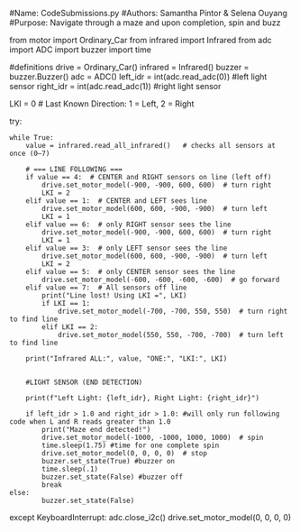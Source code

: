 #Name: CodeSubmissions.py
#Authors: Samantha Pintor & Selena Ouyang
#Purpose: Navigate through a maze and upon completion, spin and buzz 


from motor import Ordinary_Car
from infrared import Infrared
from adc import ADC
import buzzer
import time

#definitions
drive = Ordinary_Car()
infrared = Infrared()
buzzer = buzzer.Buzzer()
adc = ADC()
left_idr = int(adc.read_adc(0)) #left light sensor
right_idr = int(adc.read_adc(1)) #right light sensor 


LKI = 0  # Last Known Direction: 1 = Left, 2 = Right


try:

    while True:
        value = infrared.read_all_infrared()   # checks all sensors at once (0–7)

        # === LINE FOLLOWING ===
        if value == 4:  # CENTER and RIGHT sensors on line (left off)
            drive.set_motor_model(-900, -900, 600, 600)  # turn right
            LKI = 2
        elif value == 1:  # CENTER and LEFT sees line
            drive.set_motor_model(600, 600, -900, -900)  # turn left
            LKI = 1
        elif value == 6:  # only RIGHT sensor sees the line
            drive.set_motor_model(-900, -900, 600, 600)  # turn right
            LKI = 1
        elif value == 3:  # only LEFT sensor sees the line
            drive.set_motor_model(600, 600, -900, -900)  # turn left
            LKI = 2
        elif value == 5:  # only CENTER sensor sees the line
            drive.set_motor_model(-600, -600, -600, -600)  # go forward
        elif value == 7:  # All sensors off line
            print("Line lost! Using LKI =", LKI)
            if LKI == 1:
                drive.set_motor_model(-700, -700, 550, 550)  # turn right to find line
            elif LKI == 2:
                drive.set_motor_model(550, 550, -700, -700)  # turn left to find line

        print("Infrared ALL:", value, "ONE:", "LKI:", LKI)


        #LIGHT SENSOR (END DETECTION)
        
        print(f"Left Light: {left_idr}, Right Light: {right_idr}")

        if left_idr > 1.0 and right_idr > 1.0: #will only run following code when L and R reads greater than 1.0
            print("Maze end detected!")
            drive.set_motor_model(-1000, -1000, 1000, 1000)  # spin
            time.sleep(1.75) #time for one complete spin
            drive.set_motor_model(0, 0, 0, 0)  # stop
            buzzer.set_state(True) #buzzer on
            time.sleep(.1) 
            buzzer.set_state(False) #buzzer off
            break
    else:
            buzzer.set_state(False) 

except KeyboardInterrupt:
    adc.close_i2c()
    drive.set_motor_model(0, 0, 0, 0)







